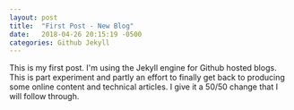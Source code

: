 ```yaml
---
layout: post
title:  "First Post - New Blog"
date:   2018-04-26 20:15:19 -0500
categories: Github Jekyll
---
```


This is my first post. I'm using the Jekyll engine for Github hosted blogs. This is part experiment and partly an effort to finally get back to producing some online content and technical articles. I give it a 50/50 change that I will follow through. 